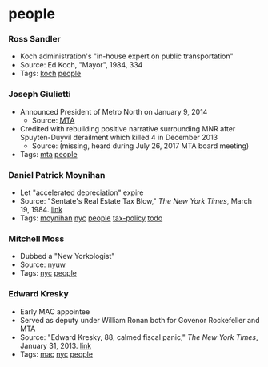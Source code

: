 # people
### Ross Sandler
- Koch administration's "in-house expert on public transportation"
- Source: Ed Koch, "Mayor", 1984, 334
- Tags: [koch](../tags/koch.md) [people](../tags/people.md)

### Joseph Giulietti
- Announced President of Metro North on January 9, 2014
  - Source: [MTA](http://www.mta.info/press-release/metro-north/mta-announces-new-president-metro-north-railroad)
- Credited with rebuilding positive narrative surrounding MNR after Spuyten-Duyvil derailment which killed 4 in December 2013
  - Source: (missing, heard during July 26, 2017 MTA board meeting)
- Tags: [mta](../tags/mta.md) [people](../tags/people.md)

### Daniel Patrick Moynihan
- Let "accelerated depreciation" expire
- Source: "Sentate's Real Estate Tax Blow," *The New York Times*, March 19, 1984. [link](http://www.nytimes.com/1984/03/19/business/senate-s-real-estate-tax-blow.html)
- Tags: [moynihan](../tags/moynihan.md) [nyc](../tags/nyc.md) [people](../tags/people.md) [tax-policy](../tags/tax-policy.md) [todo](../tags/todo.md)

### Mitchell Moss
- Dubbed a "New Yorkologist"
- Source: [nyuw](https://wagner.nyu.edu/community/faculty/mitchell-l-moss)
- Tags: [nyc](../tags/nyc.md) [people](../tags/people.md)

### Edward Kresky
- Early MAC appointee
- Served as deputy under William Ronan both for Govenor Rockefeller and MTA
- Source: "Edward Kresky, 88, calmed fiscal panic," *The New York Times*, January 31, 2013. [link](http://www.nytimes.com/2013/01/31/nyregion/edward-m-kresky-88-calmed-fiscal-panic.html)
- Tags: [mac](../tags/mac.md) [nyc](../tags/nyc.md) [people](../tags/people.md)


